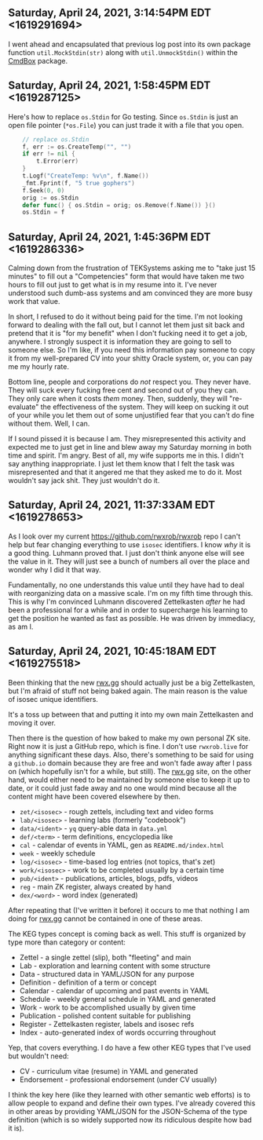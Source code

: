 ## Saturday, April 24, 2021, 3:14:54PM EDT <1619291694>

I went ahead and encapsulated that previous log post into its own
package function `util.MockStdin(str)` along with `util.UnmockStdin()`
within the [CmdBox] package.

[CmdBox]: <https://github.com/rwxrob/cmdbox>

## Saturday, April 24, 2021, 1:58:45PM EDT <1619287125>

Here's how to replace `os.Stdin` for Go testing. Since `os.Stdin` is
just an open file pointer (`*os.File`) you can just trade it with a file
that you open.

```go
	// replace os.Stdin
	f, err := os.CreateTemp("", "")
	if err != nil {
		t.Error(err)
	}
	t.Logf("CreateTemp: %v\n", f.Name())
	_fmt.Fprint(f, "5 true gophers")
	f.Seek(0, 0)
	orig := os.Stdin
	defer func() { os.Stdin = orig; os.Remove(f.Name()) }()
	os.Stdin = f
```

## Saturday, April 24, 2021, 1:45:36PM EDT <1619286336>

Calming down from the frustration of TEKSystems asking me to "take just
15 minutes" to fill out a "Competencies" form that would have taken me
two hours to fill out just to get what is in my resume into it. I've
never understood such dumb-ass systems and am convinced they are more
busy work that value.

In short, I refused to do it without being paid for the time. I'm not
looking forward to dealing with the fall out, but I cannot let them just
sit back and pretend that it is "for my benefit" when I don't fucking
need it to get a job, anywhere. I strongly suspect it is information
they are going to sell to someone else. So I'm like, if you need this
information pay someone to copy it from my well-prepared CV into your
shitty Oracle system, or, you can pay me my hourly rate. 

Bottom line, people and corporations do *not* respect you. They never
have. They will suck every fucking free cent and second out of you they
can. They only care when it costs *them* money. Then, suddenly, they will
"re-evaluate" the effectiveness of the system. They will keep on sucking
it out of your while you let them out of some unjustified fear that you
can't do fine without them. Well, I can.

If I sound pissed it is because I am. They misrepresented this activity
and expected me to just get in line and blew away my Saturday morning in
both time and spirit. I'm angry. Best of all, my wife supports me in
this. I didn't say anything inappropriate. I just let them know that I
felt the task was misrepresented and that it angered me that they asked
me to do it. Most wouldn't say jack shit. They just wouldn't do it.

## Saturday, April 24, 2021, 11:37:33AM EDT <1619278653>

As I look over my current <https://github.com/rwxrob/rwxrob> repo I
can't help but fear changing everything to use `isosec` identifiers. I
know *why* it is a good thing. Luhmann proved that. I just don't think
anyone else will see the value in it. They will just see a bunch of
numbers all over the place and wonder why I did it that way. 

Fundamentally, no one understands this value until they have had to deal
with reorganizing data on a massive scale. I'm on my fifth time through
this. This is why I'm convinced Luhmann discovered Zettelkasten *after*
he had been a professional for a while and in order to supercharge his
learning to get the position he wanted as fast as possible. He was
driven by immediacy, as am I. 

## Saturday, April 24, 2021, 10:45:18AM EDT <1619275518>

Been thinking that the new [rwx.gg] should actually just be a big
Zettelkasten, but I'm afraid of stuff not being baked again. The main
reason is the value of isosec unique identifiers.

It's a toss up between that and putting it into my own main Zettelkasten
and moving it over. 

Then there is the question of how baked to make my own personal ZK site.
Right now it is just a GitHub repo, which is fine. I don't use
`rwxrob.live` for anything significant these days. Also, there's
something to be said for using a `github.io` domain because they are
free and won't fade away after I pass on (which hopefully isn't for a
while, but still). The [rwx.gg] site, on the other hand, would either
need to be maintained by someone else to keep it up to date, or it could
just fade away and no one would mind because all the content might have
been covered elsewhere by then.

* `zet/<isosec>` - rough zettels, including text and video forms
* `lab/<isosec>` - learning labs (formerly "codebook")
* `data/<ident>` - `yq` query-able data in `data.yml`
* `def/<term>` - term definitions, encyclopedia like 
* `cal` - calendar of events in YAML, gen as `README.md/index.html`
* `week` - weekly schedule
* `log/<isosec>` - time-based log entries (not topics, that's zet)
* `work/<isosec>` - work to be completed usually by a certain time
* `pub/<ident>` - publications, articles, blogs, pdfs, videos
* `reg` - main ZK register, always created by hand
* `dex/<word>` - word index (generated)

After repeating that (I've written it before) it occurs to me that
nothing I am doing for [rwx.gg] cannot be contained in one of these
areas.

The KEG types concept is coming back as well. This stuff is organized by
type more than category or content:

* Zettel - a single zettel (slip), both "fleeting" and main
* Lab - exploration and learning content with some structure
* Data - structured data in YAML/JSON for any purpose
* Definition - definition of a term or concept
* Calendar - calendar of upcoming and past events in YAML
* Schedule - weekly general schedule in YAML and generated
* Work - work to be accomplished usually by given time
* Publication - polished content suitable for publishing
* Register - Zettelkasten register, labels and isosec refs
* Index - auto-generated index of words occurring throughout

Yep, that covers everything. I do have a few other KEG types that I've
used but wouldn't need:

* CV - curriculum vitae (resume) in YAML and generated
* Endorsement - professional endorsement (under CV usually)

I think the key here (like they learned with other semantic web efforts)
is to allow people to expand and define their own types. I've already
covered this in other areas by providing YAML/JSON for the JSON-Schema
of the type definition (which is so widely supported now its
ridiculous despite how bad it is).

[rwx.gg]: <https://rwx.gg>
